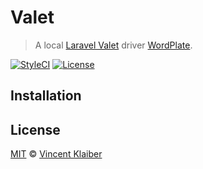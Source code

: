 # Valet

> A local [Laravel Valet](https://laravel.com/docs/valet) driver [WordPlate](https://wordplate.github.io).

[![StyleCI](https://styleci.io/repos/90487737/shield?style=flat)](https://styleci.io/repos/90487737)
[![License](https://img.shields.io/packagist/l/wordplate/valet.svg?style=flat)](https://packagist.org/packages/wordplate/valet)

## Installation

## License

[MIT](LICENSE) © [Vincent Klaiber](https://vinkla.com)
